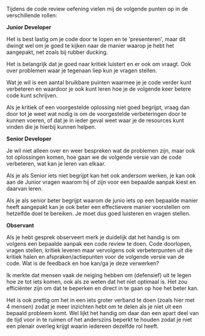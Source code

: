 Tijdens de code review oefening vielen mij de volgende punten op in de verschillende rollen:

**Junior Developer**

Het is best lastig om je code door te lopen en te 'presenteren', maar dit dwingt wel om je goed te kijken naar de manier waarop je hebt het aangepakt, net zoals bij rubber ducking. 

Het is belangrijk dat je goed naar kritiek luistert en er ook om vraagt. Ook over problemen waar je tegenaan liep kun je vragen stellen. 

Wat je wil is een aantal bruikbare puinten waarmee je je code verder kunt verbeteren en waardoor je ook kunt leren hoe je de volgende keer betere code kunt schrijven.

Als je kritiek of een voorgestelde oplossing niet goed begrijpt, vraag dan door tot je weet wat nodig is om de voorgestelde verbeteringen door te kunnen voeren, of dat je in ieder geval weet waar je de resources kunt vinden die je hierbij kunnen helpen.

**Senior Developer**

Je wil niet alleen over en weer bespreken wat de problemen zijn, maar ook tot oplossingen komen, hoe gaan we de volgende versie van de code verbeteren, wat kan je leren van elkaar.

Als je als Senior iets niet begrijpt kan het ook andersom werken, je kan ook aan de Junior vragen waarom hij of zijn voor een bepaalde aanpak kiest en daarvan leren.

Als je als senior beter begrijpt waarom de junio iets op een bepaalde manier heeft aangepakt kan je ook beter een effectievere manier voorstellen om hetzelfde doel te bereiken. Je moet dus goed luisteren en vragen stellen. 

**Observant**

Als je hebt gesprek observeert merk je duidelijk dat het handig is om volgens een bepaalde aanpak een code review te doen. Code doorlopen, vragen stellen, kritiek leveren maar vervolgens ook verbeterpunten uit die kritiek halen en afspraken/actiepunten voor de volgende versie van de code. Wat is de feedback en hoe kan/ga je deze verwerken?

Ik merkte dat mensen vaak de neiging hebben om (defensief) uit te legen hoe ze tot iets komen, ook als ze weten dat het niet optimaal is. Het zou efficiënter zijn om dat te beperken en direct in te gaan op hoe het beter kan.

Het is ook prettig om het in een iets groter verband te doen (zoals hier met 4 mensen) zodat je meer inzichten hebt om te delen als je niet uit een bepaald probleem komt. Wel lijkt het handig om daar dan een apart deel van de tijd voor in te ruimen of het anderszins beperkt te houden zodat je niet een plenair overleg krijgt waarin iedereen dezelfde rol heeft.